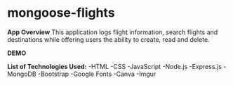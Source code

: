 # mongoose-flights

__App Overview__
This application logs flight information, search flights and destinations while offering users the ability to create, read and delete.

__DEMO__


__List of Technologies Used:__
-HTML
-CSS
-JavaScript
-Node.js
-Express.js
-MongoDB
-Bootstrap
-Google Fonts
-Canva
-Imgur

